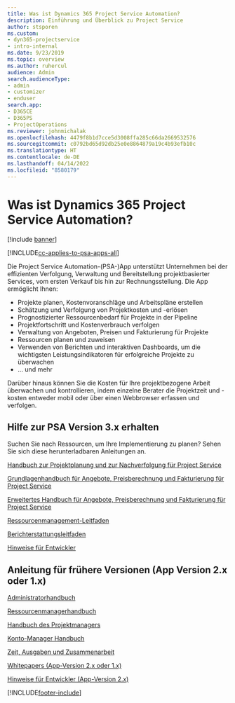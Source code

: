 ```yaml
---
title: Was ist Dynamics 365 Project Service Automation?
description: Einführung und Überblick zu Project Service
author: stsporen
ms.custom:
- dyn365-projectservice
- intro-internal
ms.date: 9/23/2019
ms.topic: overview
ms.author: ruhercul
audience: Admin
search.audienceType:
- admin
- customizer
- enduser
search.app:
- D365CE
- D365PS
- ProjectOperations
ms.reviewer: johnmichalak
ms.openlocfilehash: 4479f8b1d7cce5d3008ffa285c66da2669532576
ms.sourcegitcommit: c0792bd65d92db25e0e8864879a19c4b93efb10c
ms.translationtype: HT
ms.contentlocale: de-DE
ms.lasthandoff: 04/14/2022
ms.locfileid: "8580179"
---
```

# <a name="what-is-dynamics-365-project-service-automation"></a>Was ist Dynamics 365 Project Service Automation?

[!include [banner](../includes/psa-now-project-operations.md)]

[!INCLUDE[cc-applies-to-psa-apps-all](../includes/cc-applies-to-psa-apps-all.md)]

Die Project Service Automation-(PSA-)App unterstützt Unternehmen bei der effizienten Verfolgung, Verwaltung und Bereitstellung projektbasierter Services, vom ersten Verkauf bis hin zur Rechnungsstellung. Die App ermöglicht Ihnen:

- Projekte planen, Kostenvoranschläge und Arbeitspläne erstellen
- Schätzung und Verfolgung von Projektkosten und -erlösen
- Prognostizierter Ressourcenbedarf für Projekte in der Pipeline
- Projektfortschritt und Kostenverbrauch verfolgen
- Verwaltung von Angeboten, Preisen und Fakturierung für Projekte
- Ressourcen planen und zuweisen
- Verwenden von Berichten und interaktiven Dashboards, um die wichtigsten Leistungsindikatoren für erfolgreiche Projekte zu überwachen
- ... und mehr

Darüber hinaus können Sie die Kosten für Ihre projektbezogene Arbeit überwachen und kontrollieren, indem einzelne Berater die Projektzeit und -kosten entweder mobil oder über einen Webbrowser erfassen und verfolgen.

## <a name="get-help-with-psa-version-3x"></a>Hilfe zur PSA Version 3.x erhalten
Suchen Sie nach Ressourcen, um Ihre Implementierung zu planen? Sehen Sie sich diese herunterladbaren Anleitungen an.

 [Handbuch zur Projektplanung und zur Nachverfolgung für Project Service](../psa/implementation-guides/project-planning-tracking.md)

 [Grundlagenhandbuch für Angebote, Preisberechnung und Fakturierung für Project Service](../psa/implementation-guides/begin-quoting-pricing-billing.md)

 [Erweitertes Handbuch für Angebote, Preisberechnung und Fakturierung für Project Service](../psa/implementation-guides/adv-quoting-pricing-billing.md)

 [Ressourcenmanagement-Leitfaden](../psa/implementation-guides/resource-management-guide.md)

 [Berichterstattungsleitfaden](../psa/implementation-guides/reporting-guide.md)

 [Hinweise für Entwickler](../psa/developer-guides/overview-dev-notes-v3.x.md)

## <a name="guidance-for-earlier-versions-app-version-2x-or-1x"></a>Anleitung für frühere Versionen (App Version 2.x oder 1.x)
 [Administratorhandbuch](../psa/admin-guide.md)

 [Ressourcenmanagerhandbuch](../psa/resource-manager-guide.md)

 [Handbuch des Projektmanagers](../psa/project-manager-guide.md)

 [Konto-Manager Handbuch](../psa/account-manager-guide.md)

 [Zeit, Ausgaben und Zusammenarbeit](../psa/time-expense-collaboration-guide.md)

 [Whitepapers (App-Version 2.x oder 1.x)](../psa/white-papers.md)

 [Hinweise für Entwickler (App-Version 2.x)](../psa/developer-guides/add-custom-qoi-forms-v2.x.md)



[!INCLUDE[footer-include](../includes/footer-banner.md)]
